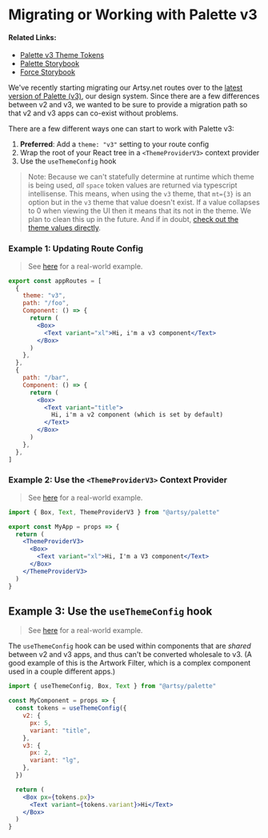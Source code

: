 # Migrating or Working with Palette v3

#### Related Links:

- [Palette v3 Theme Tokens](https://github.com/artsy/palette/blob/master/packages/palette/src/themes/v3.tsx)
- [Palette Storybook](https://palette-storybook.artsy.net/?path=/story/theme--theme)
- [Force Storybook](https://force-storybook.artsy.net/?path=/story/molecules-kitchen-sink--headers)

We've recently starting migrating our Artsy.net routes over to the [latest version of Palette (v3)](https://github.com/artsy/palette/blob/master/packages/palette/src/themes/v3.tsx), our design system. Since there are a few differences between v2 and v3, we wanted to be sure to provide a migration path so that v2 and v3 apps can co-exist without problems.

There are a few different ways one can start to work with Palette v3:

1. **Preferred**: Add a `theme: "v3"` setting to your route config
1. Wrap the root of your React tree in a `<ThemeProviderV3>` context provider
1. Use the `useThemeConfig` hook

> Note: Because we can't statefully determine at runtime which theme is being used, _all_ `space` token values are returned via typescript intellisense. This means, when using the `v3` theme, that `mt={3}` is an option but in the `v3` theme that value doesn't exist. If a value collapses to 0 when viewing the UI then it means that its not in the theme. We plan to clean this up in the future. And if in doubt, [check out the theme values directly](https://github.com/artsy/palette/blob/master/packages/palette/src/themes/v3.tsx). 

### Example 1: Updating Route Config

> See [here](https://github.com/artsy/force/blob/master/src/v2/Apps/ArtistSeries/artistSeriesRoutes.tsx#L14) for a real-world example.

```jsx
export const appRoutes = [
  {
    theme: "v3",
    path: "/foo",
    Component: () => {
      return (
        <Box>
          <Text variant="xl">Hi, i'm a v3 component</Text>
        </Box>
      )
    },
  },
  {
    path: "/bar",
    Component: () => {
      return (
        <Box>
          <Text variant="title">
            Hi, i'm a v2 component (which is set by default)
          </Text>
        </Box>
      )
    },
  },
]
```

### Example 2: Use the `<ThemeProviderV3>` Context Provider

> See [here](https://github.com/artsy/force/blob/96d47ae5efdd63741a44ae837ebddf162eea9698/src/v2/Apps/Example/ExampleApp.tsx#L29) for a real-world example.

```jsx
import { Box, Text, ThemeProviderV3 } from "@artsy/palette"

export const MyApp = props => {
  return (
    <ThemeProviderV3>
      <Box>
        <Text variant="xl">Hi, I'm a V3 component</Text>
      </Box>
    </ThemeProviderV3>
  )
}
```

## Example 3: Use the `useThemeConfig` hook

> See [here](https://github.com/artsy/force/blob/master/src/v2/Components/Footer/Footer.tsx#L219-L226) for a real-world example.

The `useThemeConfig` hook can be used within components that are _shared_ between v2 and v3 apps, and thus can't be converted wholesale to v3. (A good example of this is the Artwork Filter, which is a complex component used in a couple different apps.)

```jsx
import { useThemeConfig, Box, Text } from "@artsy/palette"

const MyComponent = props => {
  const tokens = useThemeConfig({
    v2: {
      px: 5,
      variant: "title",
    },
    v3: {
      px: 2,
      variant: "lg",
    },
  })

  return (
    <Box px={tokens.px}>
      <Text variant={tokens.variant}>Hi</Text>
    </Box>
  )
}
```
